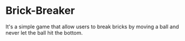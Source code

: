 # Brick-Breaker
It's a simple game that allow users to break bricks by moving a ball and never let the ball hit the bottom.
